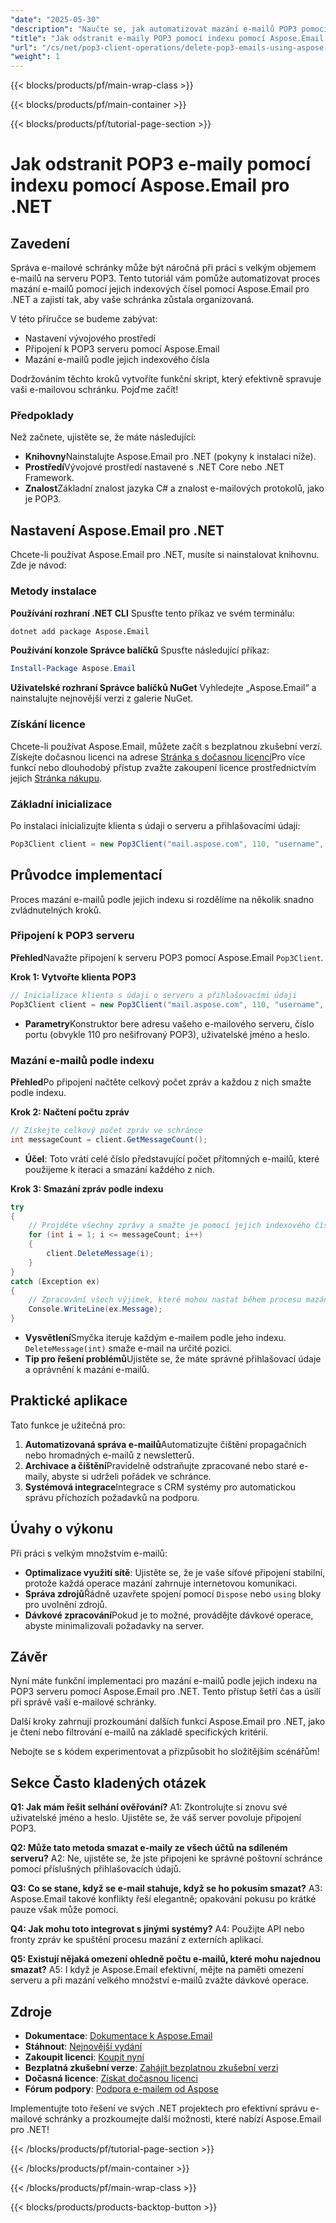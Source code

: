 ```yaml
---
"date": "2025-05-30"
"description": "Naučte se, jak automatizovat mazání e-mailů POP3 pomocí indexu pomocí Aspose.Email pro .NET. Tato komplexní příručka zahrnuje nastavení, připojení a skriptování s osvědčenými postupy."
"title": "Jak odstranit e-maily POP3 pomocí indexu pomocí Aspose.Email pro .NET – Komplexní průvodce"
"url": "/cs/net/pop3-client-operations/delete-pop3-emails-using-aspose-email-net/"
"weight": 1
---
```


{{< blocks/products/pf/main-wrap-class >}}

{{< blocks/products/pf/main-container >}}

{{< blocks/products/pf/tutorial-page-section >}}
# Jak odstranit POP3 e-maily pomocí indexu pomocí Aspose.Email pro .NET

## Zavedení

Správa e-mailové schránky může být náročná při práci s velkým objemem e-mailů na serveru POP3. Tento tutoriál vám pomůže automatizovat proces mazání e-mailů pomocí jejich indexových čísel pomocí Aspose.Email pro .NET a zajistí tak, aby vaše schránka zůstala organizovaná.

V této příručce se budeme zabývat:
- Nastavení vývojového prostředí
- Připojení k POP3 serveru pomocí Aspose.Email
- Mazání e-mailů podle jejich indexového čísla

Dodržováním těchto kroků vytvoříte funkční skript, který efektivně spravuje vaši e-mailovou schránku. Pojďme začít!

### Předpoklady
Než začnete, ujistěte se, že máte následující:

- **Knihovny**Nainstalujte Aspose.Email pro .NET (pokyny k instalaci níže).
- **Prostředí**Vývojové prostředí nastavené s .NET Core nebo .NET Framework.
- **Znalost**Základní znalost jazyka C# a znalost e-mailových protokolů, jako je POP3.

## Nastavení Aspose.Email pro .NET
Chcete-li používat Aspose.Email pro .NET, musíte si nainstalovat knihovnu. Zde je návod:

### Metody instalace
**Používání rozhraní .NET CLI**
Spusťte tento příkaz ve svém terminálu:
```bash
dotnet add package Aspose.Email
```

**Používání konzole Správce balíčků**
Spusťte následující příkaz:
```powershell
Install-Package Aspose.Email
```

**Uživatelské rozhraní Správce balíčků NuGet**
Vyhledejte „Aspose.Email“ a nainstalujte nejnovější verzi z galerie NuGet.

### Získání licence
Chcete-li používat Aspose.Email, můžete začít s bezplatnou zkušební verzí. Získejte dočasnou licenci na adrese [Stránka s dočasnou licencí](https://purchase.aspose.com/temporary-license/)Pro více funkcí nebo dlouhodobý přístup zvažte zakoupení licence prostřednictvím jejich [Stránka nákupu](https://purchase.aspose.com/buy).

### Základní inicializace
Po instalaci inicializujte klienta s údaji o serveru a přihlašovacími údaji:
```csharp
Pop3Client client = new Pop3Client("mail.aspose.com", 110, "username", "psw");
```

## Průvodce implementací
Proces mazání e-mailů podle jejich indexu si rozdělíme na několik snadno zvládnutelných kroků.

### Připojení k POP3 serveru
**Přehled**Navažte připojení k serveru POP3 pomocí Aspose.Email `Pop3Client`.

**Krok 1: Vytvořte klienta POP3**
```csharp
// Inicializace klienta s údaji o serveru a přihlašovacími údaji
Pop3Client client = new Pop3Client("mail.aspose.com", 110, "username", "psw");
```
- **Parametry**Konstruktor bere adresu vašeho e-mailového serveru, číslo portu (obvykle 110 pro nešifrovaný POP3), uživatelské jméno a heslo.

### Mazání e-mailů podle indexu
**Přehled**Po připojení načtěte celkový počet zpráv a každou z nich smažte podle indexu.

**Krok 2: Načtení počtu zpráv**
```csharp
// Získejte celkový počet zpráv ve schránce
int messageCount = client.GetMessageCount();
```
- **Účel**: Toto vrátí celé číslo představující počet přítomných e-mailů, které použijeme k iteraci a smazání každého z nich.

**Krok 3: Smazání zpráv podle indexu**
```csharp
try
{
    // Projděte všechny zprávy a smažte je pomocí jejich indexového čísla.
    for (int i = 1; i <= messageCount; i++)
    {
        client.DeleteMessage(i);
    }
}
catch (Exception ex)
{
    // Zpracování všech výjimek, které mohou nastat během procesu mazání
    Console.WriteLine(ex.Message);
}
```
- **Vysvětlení**Smyčka iteruje každým e-mailem podle jeho indexu. `DeleteMessage(int)` smaže e-mail na určité pozici.
- **Tip pro řešení problémů**Ujistěte se, že máte správné přihlašovací údaje a oprávnění k mazání e-mailů.

## Praktické aplikace
Tato funkce je užitečná pro:
1. **Automatizovaná správa e-mailů**Automatizujte čištění propagačních nebo hromadných e-mailů z newsletterů.
2. **Archivace a čištění**Pravidelně odstraňujte zpracované nebo staré e-maily, abyste si udrželi pořádek ve schránce.
3. **Systémová integrace**Integrace s CRM systémy pro automatickou správu příchozích požadavků na podporu.

## Úvahy o výkonu
Při práci s velkým množstvím e-mailů:
- **Optimalizace využití sítě**: Ujistěte se, že je vaše síťové připojení stabilní, protože každá operace mazání zahrnuje internetovou komunikaci.
- **Správa zdrojů**Řádně uzavřete spojení pomocí `Dispose` nebo `using` bloky pro uvolnění zdrojů.
- **Dávkové zpracování**Pokud je to možné, provádějte dávkové operace, abyste minimalizovali požadavky na server.

## Závěr
Nyní máte funkční implementaci pro mazání e-mailů podle jejich indexu na POP3 serveru pomocí Aspose.Email pro .NET. Tento přístup šetří čas a úsilí při správě vaší e-mailové schránky.

Další kroky zahrnují prozkoumání dalších funkcí Aspose.Email pro .NET, jako je čtení nebo filtrování e-mailů na základě specifických kritérií.

Nebojte se s kódem experimentovat a přizpůsobit ho složitějším scénářům!

## Sekce Často kladených otázek
**Q1: Jak mám řešit selhání ověřování?**
A1: Zkontrolujte si znovu své uživatelské jméno a heslo. Ujistěte se, že váš server povoluje připojení POP3.

**Q2: Může tato metoda smazat e-maily ze všech účtů na sdíleném serveru?**
A2: Ne, ujistěte se, že jste připojeni ke správné poštovní schránce pomocí příslušných přihlašovacích údajů.

**Q3: Co se stane, když se e-mail stahuje, když se ho pokusím smazat?**
A3: Aspose.Email takové konflikty řeší elegantně; opakování pokusu po krátké pauze však může pomoci.

**Q4: Jak mohu toto integrovat s jinými systémy?**
A4: Použijte API nebo fronty zpráv ke spuštění procesu mazání z externích aplikací.

**Q5: Existují nějaká omezení ohledně počtu e-mailů, které mohu najednou smazat?**
A5: I když je Aspose.Email efektivní, mějte na paměti omezení serveru a při mazání velkého množství e-mailů zvažte dávkové operace.

## Zdroje
- **Dokumentace**: [Dokumentace k Aspose.Email](https://reference.aspose.com/email/net/)
- **Stáhnout**: [Nejnovější vydání](https://releases.aspose.com/email/net/)
- **Zakoupit licenci**: [Koupit nyní](https://purchase.aspose.com/buy)
- **Bezplatná zkušební verze**: [Zahájit bezplatnou zkušební verzi](https://releases.aspose.com/email/net/)
- **Dočasná licence**: [Získat dočasnou licenci](https://purchase.aspose.com/temporary-license/)
- **Fórum podpory**: [Podpora e-mailem od Aspose](https://forum.aspose.com/c/email/10)

Implementujte toto řešení ve svých .NET projektech pro efektivní správu e-mailové schránky a prozkoumejte další možnosti, které nabízí Aspose.Email pro .NET!

{{< /blocks/products/pf/tutorial-page-section >}}

{{< /blocks/products/pf/main-container >}}

{{< /blocks/products/pf/main-wrap-class >}}

{{< blocks/products/products-backtop-button >}}
